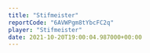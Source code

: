 ```yaml
---
title: "Stifmeister"
reportCode: "6AVWPgm8tYbcFC2q"
player: "Stifmeister"
date: 2021-10-20T19:00:04.987000+00:00
---
```

